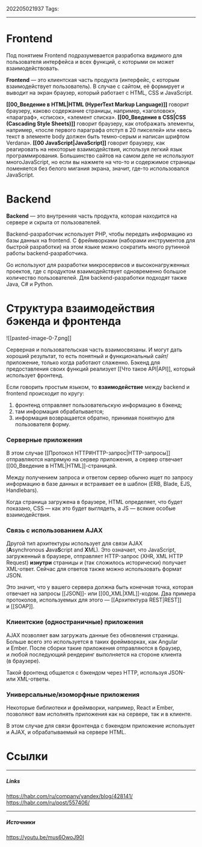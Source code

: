 202205021937
Tags:
___
# Frontend
Под понятием Frontend подразумевается разработка видимого для пользователя интерфейса и всех функций, с которыми он может взаимодействовать.

**Frontend** — это клиентская часть продукта (интерфейс, с которым взаимодействует пользователь). В случае с сайтом, её формирует и выводит на экран браузер, который работает с HTML, CSS и JavaScript. 

**[[00_Введение в HTML|HTML (HyperText Markup Language)]]** говорит браузеру, каково содержание cтраницы, например, «заголовок», «параграф», «список», «элемент списка».
**[[00_Введение в CSS|CSS (Cascading Style Sheets)]]** говорит браузеру, как отображать элементы, например, «после первого параграфа отступ в 20 пикселей» или «весь текст в элементе body должен быть темно-серым и написан шрифтом Verdana».
**[[00 JavaScript|JavaScript]]** говорит браузеру, как реагировать на некоторые взаимодействия, используя легкий язык программирования. Большинство сайтов на самом деле не используют многоJavaScript, но если вы нажмете на что-то и содержимое страницы поменяется без белого мигания экрана, значит, где-то использовался JavaScript.

# Backend
**Backend** — это внутренняя часть продукта, которая находится на сервере и скрыта от пользователей. 

Backend-разработчик использует PHP, чтобы передать информацию из базы данных на frontend. С фреймворками (наборами инструментов для быстрой разработки) на этом языке можно сократить много рутинной работы backend-разработчика.

Go используют для разработки микросервисов и высоконагруженных проектов, где с продуктом взаимодействует одновременно большое количество пользователей. Для backend-разработки подходят также Java, C# и Python.

# Структура взаимодействия бэкенда и фронтенда

![[pasted-image-0-7.png]]


Серверная и пользовательская часть взаимосвязаны. И могут дать хороший результат, то есть понятный и функциональный сайт/приложение, только когда работают слаженно.
Бэкенд для предоставления своих функций реализует [[Что такое API|API]], который использует фронтенд.

Если говорить простым языком, то **взаимодействие** между backend и frontend происходит по кругу: 
1) фронтенд отправляет пользовательскую информацию в бэкенд;
2) там информация обрабатывается; 
3) информация возвращается обратно, принимая понятную для пользователя форму.


### Серверные приложения

В этом случае [[Протокол HTTP#HTTP-запрос|HTTP-запросы]] отправляются напрямую на сервер приложения, а сервер отвечает [[00_Введение в HTML|HTML]]-страницей.

Между получением запроса и ответом сервер обычно ищет по запросу информацию в базе данных и встраивает ее в шаблон (ERB, Blade, EJS, Handlebars).

Когда страница загружена в браузере, HTML определяет, что будет показано, CSS — как это будет выглядеть, а JS — всякие особые взаимодействия.

### Связь с использованием AJAX

Другой тип архитектуры использует для связи AJAX (**A**synchronous **J**ava**S**cript and **X**ML). Это означает, что JavaScript, загруженный в браузере, отправляет HTTP-запрос (XHR, XML HTTP Request) **изнутри** страницы и (так сложилось исторически) получает XML-ответ. Сейчас для ответов также можно использовать формат JSON.

Это значит, что у вашего сервера должна быть конечная точка, которая отвечает на запросы [[JSON]]- или [[00_XML|XML]]-кодом. Два примера протоколов, используемых для этого — [[Архитектура REST|REST]] и [[SOAP]].

### Клиентские (одностраничные) приложения

AJAX позволяет вам загружать данные без обновления страницы. Больше всего это используется в таких фреймворках, как Angular и Ember. После сборки такие приложения отправляются в браузер, и любой последующий рендеринг выполняется на стороне клиента (в браузере).

Такой фронтенд общается с бэкендом через HTTP, используя JSON- или XML-ответы.

### Универсальные/изоморфные приложения

Некоторые библиотеки и фреймворки, например, React и Ember, позволяют вам исполнять приложения как на сервере, так и в клиенте.

В этом случае для связи фронтенда с бэкендом приложение использует и AJAX, и обрабатываемый на сервере HTML.


# Ссылки
___
##### Links
https://habr.com/ru/company/yandex/blog/428141/
https://habr.com/ru/post/557406/

---
##### Источники
https://youtu.be/mus6OwoJ90I